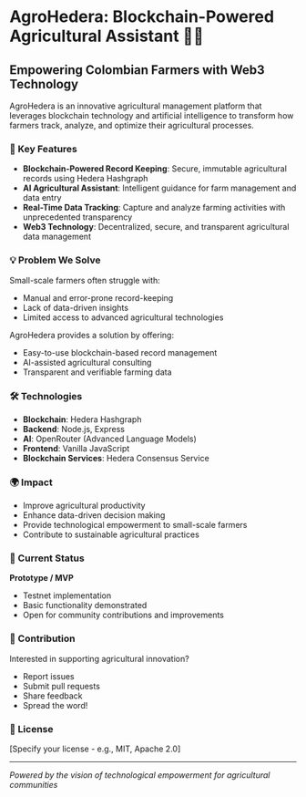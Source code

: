 # AgroHedera: Blockchain-Powered Agricultural Assistant 🌱🔗

## Empowering Colombian Farmers with Web3 Technology

AgroHedera is an innovative agricultural management platform that leverages blockchain technology and artificial intelligence to transform how farmers track, analyze, and optimize their agricultural processes.

### 🚀 Key Features

- **Blockchain-Powered Record Keeping**: Secure, immutable agricultural records using Hedera Hashgraph
- **AI Agricultural Assistant**: Intelligent guidance for farm management and data entry
- **Real-Time Data Tracking**: Capture and analyze farming activities with unprecedented transparency
- **Web3 Technology**: Decentralized, secure, and transparent agricultural data management

### 💡 Problem We Solve

Small-scale farmers often struggle with:
- Manual and error-prone record-keeping
- Lack of data-driven insights
- Limited access to advanced agricultural technologies

AgroHedera provides a solution by offering:
- Easy-to-use blockchain-based record management
- AI-assisted agricultural consulting
- Transparent and verifiable farming data

### 🛠 Technologies

- **Blockchain**: Hedera Hashgraph
- **Backend**: Node.js, Express
- **AI**: OpenRouter (Advanced Language Models)
- **Frontend**: Vanilla JavaScript
- **Blockchain Services**: Hedera Consensus Service

### 🌍 Impact

- Improve agricultural productivity
- Enhance data-driven decision making
- Provide technological empowerment to small-scale farmers
- Contribute to sustainable agricultural practices

### 🚧 Current Status

**Prototype / MVP**
- Testnet implementation
- Basic functionality demonstrated
- Open for community contributions and improvements

### 🤝 Contribution

Interested in supporting agricultural innovation? 
- Report issues
- Submit pull requests
- Share feedback
- Spread the word!

### 📄 License

[Specify your license - e.g., MIT, Apache 2.0]

---

*Powered by the vision of technological empowerment for agricultural communities*
